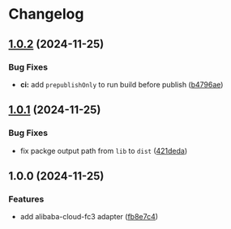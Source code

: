 # Changelog

## [1.0.2](https://github.com/rwv/hono-alibaba-cloud-fc3-adapter/compare/v1.0.1...v1.0.2) (2024-11-25)


### Bug Fixes

* **ci:** add `prepublishOnly` to run build before publish ([b4796ae](https://github.com/rwv/hono-alibaba-cloud-fc3-adapter/commit/b4796aedeaede613baed355d397c9a5ce7e415d9))

## [1.0.1](https://github.com/rwv/hono-alibaba-cloud-fc3-adapter/compare/v1.0.0...v1.0.1) (2024-11-25)


### Bug Fixes

* fix packge output path from `lib` to `dist` ([421deda](https://github.com/rwv/hono-alibaba-cloud-fc3-adapter/commit/421deda7a47eac3fc78e06a324eb716acbe6457c))

## 1.0.0 (2024-11-25)


### Features

* add alibaba-cloud-fc3 adapter ([fb8e7c4](https://github.com/rwv/hono-alibaba-cloud-fc3-adapter/commit/fb8e7c410d340cf3b163db54da280f9bc6e4674b))
